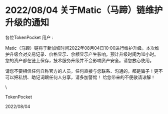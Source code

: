# 2022/08/04 关于Matic（马蹄）链维护升级的通知

各位TokenPocket 用户 : &#x20;



Matic（马蹄）链将于新加坡时间2022年08月04日10:00进行维护升级。本次维护升级会对交易记录、价格显示、余额显示产生影响。预计升级时间为10小时。您的资产都在链上保存，技术服务升级并不会影响资产安全。请您放心使用。&#x20;

请您不要相信任何自称官方的人员，任何直接与您联系、沟通的，都是骗子！更不可以把私钥、助记词跟任何人分享，请多加警惕！ 给您带来的不便敬请谅解！

\


TokenPocket&#x20;

2022/08/04
